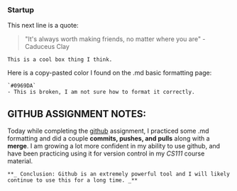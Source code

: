 ### Startup

This next line is a quote:
> "It's always worth making friends, no matter where you are" -Caduceus Clay

```
This is a cool box thing I think.
```

Here is a copy-pasted color I found on the .md basic formatting page:
```
`#0969DA`
- This is broken, I am not sure how to format it correctly.
```

## GITHUB ASSIGNMENT NOTES:
Today while completing the [github](https://github.com/webprogramming260/.github/blob/main/profile/essentials/gitHub/gitHub.md) assignment, 
I practiced some .md formatting and did a couple **commits, pushes, and pulls** along with a **merge**. I am growing a lot more confident 
in my ability to use github, and have been practicing using it for version control in my *CS111* course material.
```
**_ Conclusion: Github is an extremely powerful tool and I will likely continue to use this for a long time. _**
```
